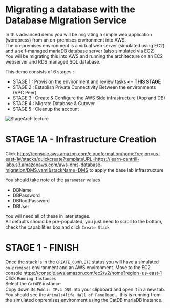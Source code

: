 #  Migrating a database with the Database MIgration Service

In this advanced demo you will be migrating a simple web application (wordpress) from an on-premises environment into AWS.  
The on-premises environment is a virtual web server (simulated using EC2) and a self-managed mariaDB database server (also simulated via EC2)  
You will be migrating this into AWS and running the architecture on an EC2 webserver and RDS managed SQL database.  

This demo consists of 6 stages :-

- [STAGE 1 : Provision the environment and review tasks **<= THIS STAGE**](#STAG-1A-Infrastructure-Creation)
- STAGE 2 : Establish Private Connectivity Between the environments (VPC Peer)
- STAGE 3 : Create & Configure the AWS Side infrastructure (App and DB)
- STAGE 4 : Migrate Database & Cutover
- STAGE 5 : Cleanup the account

![StageArchitecture](https://github.com/acantril/learn-cantrill-io-labs/blob/master/aws-dms-database-migration/02_LABINSTRUCTIONS/ARCHITECTURE-STAGE1.png)

# STAGE 1A - Infrastructure Creation

Click https://console.aws.amazon.com/cloudformation/home?region=us-east-1#/stacks/quickcreate?templateURL=https://learn-cantrill-labs.s3.amazonaws.com/aws-dms-database-migration/DMS.yaml&stackName=DMS to apply the base lab infrastructure  

You should take note of the `parameter` values 

- DBName
- DBPassword
- DBRootPassword
- DBUser

You will need all of these in later stages.  
All defaults should be pre-populated, you just need to scroll to the bottom, check the capabilities box and click `Create Stack`  

# STAGE 1 - FINISH   

Once the stack is in the `CREATE_COMPLETE` status you will have a simulated `on-premises` environment and an AWS environment.
Move to the EC2 console https://console.aws.amazon.com/ec2/v2/home?region=us-east-1  
Click `Running Instances`  
Select the `CatWEB` instance  
Copy down its `Public IPv4 DNS` into your clipboard and open it in a new tab.  
You should see the `Animals4life Hall of Fame` load... this is running from the simulated onpremises environment using the CatDB mariaDB instance.  


